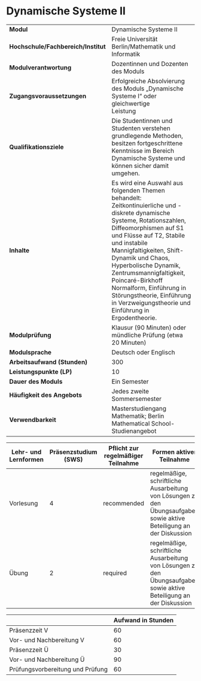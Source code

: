 # Dynamische Systeme II
|                                    |   |
|------------------------------------|---|
|**Modul**                           | Dynamische Systeme II |
|**Hochschule/Fachbereich/Institut** | Freie Universität Berlin/Mathematik und Informatik |
|**Modulverantwortung**              | Dozentinnen und Dozenten des Moduls |
|**Zugangsvoraussetzungen**          | Erfolgreiche Absolvierung des Moduls „Dynamische Systeme I“ oder gleichwertige<br>Leistung |
|**Qualifikationsziele**             | Die Studentinnen und Studenten verstehen grundlegende Methoden, besitzen fortgeschrittene Kenntnisse im Bereich Dynamische Systeme und können sicher damit umgehen. |
|**Inhalte**                         | Es wird eine Auswahl aus folgenden Themen behandelt: Zeitkontinuierliche und -diskrete dynamische Systeme, Rotationszahlen, Diffeomorphismen auf S1 und Flüsse auf T2, Stabile und instabile Mannigfaltigkeiten, Shift-Dynamik und Chaos, Hyperbolische Dynamik, Zentrumsmannigfaltigkeit, Poincaré-Birkhoff Normalform, Einführung in Störungstheorie, Einführung in Verzweigungstheorie und Einführung in Ergodentheorie. |
|**Modulprüfung**                    | Klausur (90 Minuten) oder mündliche Prüfung (etwa 20 Minuten) |
|**Modulsprache**                    | Deutsch oder Englisch |
|**Arbeitsaufwand (Stunden)**        | 300 |
|**Leistungspunkte (LP)**            | 10 |
|**Dauer des Moduls**                | Ein Semester |
|**Häufigkeit des Angebots**         | Jedes zweite Sommersemester |
|**Verwendbarkeit**                  | Masterstudiengang Mathematik; Berlin Mathematical School-Studienangebot |

| Lehr- und Lernformen | Präsenzstudium <br> (SWS) | Pflicht zur regelmäßiger Teilnahme | Formen aktiver Teilnahme |
| ---------------------|---------------------------|------------------------------------|------------------------- |
| Vorlesung            | 4                         | recommended                        | regelmäßige, schriftliche Ausarbeitung von Lösungen zu den Übungsaufgaben sowie aktive Beteiligung an der Diskussion |
| Übung                | 2                         | required                           | regelmäßige, schriftliche Ausarbeitung von Lösungen zu den Übungsaufgaben sowie aktive Beteiligung an der Diskussion |

|   | Aufwand in Stunden |
| - |--------------------|
| Präsenzzeit V                            | 60    |
| Vor- und Nachbereitung V                 | 60    |
| Präsenzzeit Ü                            | 30    |
| Vor- und Nachbereitung Ü                 | 90    |
| Prüfungsvorbereitung und Prüfung         | 60    |
